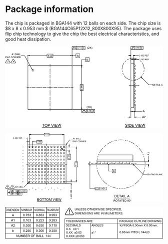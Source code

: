 # Package information

The chip is packaged in BGA144 with 12 balls on each side. The chip size is $8 x 8 x 0.953 mm $ (BGA144C65P12X12_800X800X95). The package uses flip chip technology to give the chip the best electrical characteristics, and good heat dissipation.

![POD_01](images/pod_expanded_01.svg)

![POD_02](images/pod_expanded_02.svg)

![POD_03](images/pod_expanded_03.svg)
